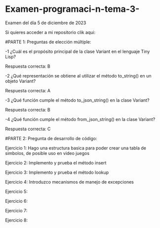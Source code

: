 # Examen-programaci-n-tema-3-
Examen del día 5 de diciembre de 2023

Si quieres acceder a mi repositorio clik aqui: 

#PARTE 1: Preguntas de elección múltiple:

-1 ¿Cuál es el propósito principal de la clase Variant en el lenguaje Tiny Lisp?

Respuesta correcta: B

-2 ¿Qué representación se obtiene al utilizar el método to_string() en un objeto Variant?

Respuesta correcta: A

-3 ¿Qué función cumple el método to_json_string() en la clase Variant?

Respuesta correcta: B

-4 ¿Qué función cumple el método from_json_string() en la clase Variant?

Respuesta correcta: C

#PARTE 2: Pregunta de desarrollo de código:

Ejercicio 1: Hago una estructura basica para poder crear una tabla de simbolos, de posible uso en video juegos 

Ejercicio 2: Implemento y prueba el método insert

Ejercicio 3: Implemento y prueba el método lookup

Ejercicio 4: Introduzco mecanismos de manejo de excepciones 

Ejercicio 5:

Ejercicio 6:

Ejercicio 7:

Ejercicio 8:



